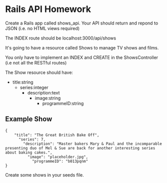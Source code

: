 # Rails API Homework

Create a Rails app called shows_api. Your API should return and repond to JSON (i.e. no HTML views required)

The INDEX route should be localhost:3000/api/shows

It's going to have a resource called Shows to manage TV shows and films.

You only have to implement an INDEX and CREATE in the ShowsController (i.e not all the RESTful routes)

The Show resource should have:

  - title:string
    - series:integer
      - description:text
        - image:string
          - programmeID:string


## Example Show

```
{
    "title": "The Great British Bake Off",
      "series": 7,
        "description": "Master bakers Mary & Paul and the incomparable presenting duo of Mel & Sue are back for another interesting series about baking cakes.",
          "image": "placeholder.jpg",
            "programmeID": "b013pqnm" 
}
```

Create some shows in your seeds file.
